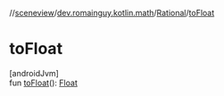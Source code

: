//[sceneview](../../../index.md)/[dev.romainguy.kotlin.math](../index.md)/[Rational](index.md)/[toFloat](to-float.md)

# toFloat

[androidJvm]\
fun [toFloat](to-float.md)(): [Float](https://kotlinlang.org/api/latest/jvm/stdlib/kotlin/-float/index.html)
